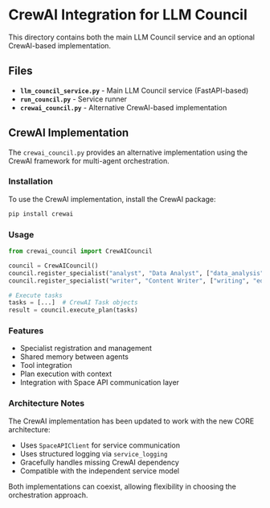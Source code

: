 # CrewAI Integration for LLM Council

This directory contains both the main LLM Council service and an optional CrewAI-based implementation.

## Files

- **`llm_council_service.py`** - Main LLM Council service (FastAPI-based)
- **`run_council.py`** - Service runner
- **`crewai_council.py`** - Alternative CrewAI-based implementation

## CrewAI Implementation

The `crewai_council.py` provides an alternative implementation using the CrewAI framework for multi-agent orchestration.

### Installation

To use the CrewAI implementation, install the CrewAI package:

```bash
pip install crewai
```

### Usage

```python
from crewai_council import CrewAICouncil

council = CrewAICouncil()
council.register_specialist("analyst", "Data Analyst", ["data_analysis", "reporting"])
council.register_specialist("writer", "Content Writer", ["writing", "editing"])

# Execute tasks
tasks = [...]  # CrewAI Task objects
result = council.execute_plan(tasks)
```

### Features

- Specialist registration and management
- Shared memory between agents
- Tool integration
- Plan execution with context
- Integration with Space API communication layer

### Architecture Notes

The CrewAI implementation has been updated to work with the new CORE architecture:

- Uses `SpaceAPIClient` for service communication
- Uses structured logging via `service_logging`
- Gracefully handles missing CrewAI dependency
- Compatible with the independent service model

Both implementations can coexist, allowing flexibility in choosing the orchestration approach.
